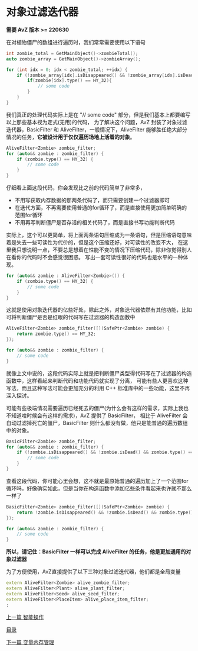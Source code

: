 <!--
 * @Coding: utf-8
 * @Author: vector-wlc
 * @Date: 2022-06-30 11:10:57
 * @Description: 
-->
# 对象过滤迭代器 

**需要 AvZ 版本 >= 220630**

在对植物僵尸的数组进行遍历时，我们常常需要使用以下语句
```C++
int zombie_total = GetMainObject()->zombieTotal();
auto zombie_array = GetMainObject()->zombieArray();

for (int idx = 0; idx < zombie_total; ++idx) {
    if (!zombie_array[idx].isDisappeared() && !zombie_array[idx].isDead()) {
        if(zombie[idx].type() == HY_32){
            // some code
        }
    }
}
```

我们真正的处理代码实际上是在 "// some code" 部分，但是我们基本上都要编写以上那些基本视为定式(无用)的代码，
为了解决这个问题，AvZ 封装了对象过滤迭代器，BasicFilter 和 AliveFilter，一般情况下，AliveFilter
能够胜任绝大部分情况的任务，**它被设计用于仅仅遍历场地上活着的对象**。

```C++
AliveFilter<Zombie> zombie_filter;
for (auto&& zombie : zombie_filter) {
    if (zombie.type() == HY_32) {
        // some code
    }
}
```

仔细看上面这段代码，你会发现比之前的代码简单了非常多，
* 不用写获取内存数据的那两条代码了，而只需要创建一个过滤器即可
* 在迭代方面，不再需要使用普通的for循环了，而是直接使用更加简单明确的范围for循环
* 不用再写判断僵尸是否存活的相关代码了，而是直接书写功能判断代码

实际上，这个可以更简单，将上面两条语句压缩成为一条语句，但是压缩语句意味着是失去一些可读性为代价的，但是这个压缩还好，对可读性的改变不大，
在这里我只想说明一点，不要总是想着在性能不变的情况下压缩代码，除非你觉得别人在看你的代码时不会感觉很困惑。
写出一套可读性很好的代码也是水平的一种体现。
```C++
for (auto&& zombie : AliveFilter<Zombie>()) {
    if (zombie.type() == HY_32) {
        // some code
    }
}
```

这就是使用对象迭代器的亿些好处，除此之外，对象迭代器依然有其他功能，比如可将判断僵尸是否是红眼的代码写在过滤器的构造函数中
```C++
AliveFilter<Zombie> zombie_filter([](SafePtr<Zombie> zombie) {
    return zombie.type() == HY_32;
});

for (auto&& zombie : zombie_filter) {
    // some code
}
```
就像上文中说的，这段代码实际上就是把判断僵尸类型得代码写在了过滤器的构造函数中，这样看起来判断代码和功能代码就实现了分离，
可能有些人更喜欢这种写法，而且这种写法可能会更加充分的利用 C++ 标准库中的一些功能，这里不再深入探讨。

可能有些极端情况需要遍历已经死去的僵尸(为什么会有这样的需求，实际上我也不知道啥时候会有这样的需求)，AvZ 提供了 BasicFilter，
相比于 AliveFilter 会自动过滤掉死亡的僵尸，BasicFilter 则什么都没有做，他只是能普通的遍历数组中的对象。

```C++
BasicFilter<Zombie> zombie_filter;
for (auto&& zombie : zombie_filter) {
    if (!zombie.isDisappeared() && !zombie.isDead() && zombie.type() == HY_32) {
        // some code
    }
}
```

查看这段代码，你可能心里会想，这不就是最原始普通的遍历加上了一个范围for循环吗，好像确实如此，但是当你在构造函数中添加亿些条件看起来也许就不那么一样了
```C++
BasicFilter<Zombie> zombie_filter([](SafePtr<Zombie> zombie) {
    return !zombie.isDisappeared() && !zombie.isDead() && zombie.type() == HY_32;
});

for (auto&& zombie : zombie_filter) {
    // some code
}
```
**所以，请记住：BasicFilter 一样可以完成 AliveFilter 的任务，他是更加通用的对象过滤器**

为了方便使用，AvZ直接提供了以下三种对象过滤迭代器，他们都是全局变量
```C++
extern AliveFilter<Zombie> alive_zombie_filter;
extern AliveFilter<Plant> alive_plant_filter;
extern AliveFilter<Seed> alive_seed_filter;
extern AliveFilter<PlaceItem> alive_place_item_filter;
;
```

[上一篇 智能操作](./smart.md)

[目录](../catalogue.md)

[下一篇 变量内存管理](./memory_manage.md)